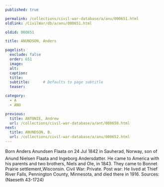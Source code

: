 ```yaml
---
published: true

permalink: /collections/civil-war-database/a/anu/000651.html
oldlink: /CivilWar/db/a/anu/000651.html

oldid: 000651

title: ANUNDSON, Anders

pagelist:
  exclude: false
  order: 651
  image: 
  alt:
  caption:
  title:
  subtitle:      # Defaults to page subtitle
  teaser:

category: 
  - A 
  - ANU

previous:
  title: ANTONIE, Andrew
  url: /collections/civil-war-database/a/ant/000650.html  
next:
  title: ANUNDSON, B.
  url: /collections/civil-war-database/a/anu/000652.html   
---
```

Born &#147;Anders Anundsen Flaata&#148; on 24 Jul 1842 in Sauherad, Norway, son of Anund Nielsen Flaata and Ingeborg Andersdatter. He came to America with his parents and two brothers, Niels and Ole, in 1843. They came to Bonnet Prairie settlement,Wisconsin. Civil War: Private. Post war: He lived at Thief River Falls, Pennington County, Minnesota, and died there in 1916. Sources: (Naeseth &#146;43-1724)